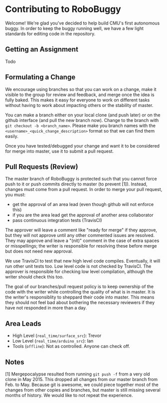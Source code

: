 Contributing to RoboBuggy
=========================

Welcome! We're glad you've decided to help build CMU's first autonomous buggy. In order to keep the buggy running well, we have a few light standards for editing code in the repository.

## Getting an Assignment

Todo

## Formulating a Change

We encourage using branches so that you can work on a change, make it visible to the group for review and feedback, and merge once the idea is fully baked. This makes it easy for everyone to work on different tasks without having to work about impacting others or the stability of master.

You can make a branch either on your local clone (and push later) or on the github interface (and pull the new branch now). Change to the branch with `git checkout -b <branch_name>`. Please make you branch names with the `<username>_<quick_change_description>` format so that we can find them easily.

Once you have tested/debugged your change and want it to be considered for merge into master, use it to submit a pull request.

## Pull Requests (Review)

The master branch of RoboBuggy is protected such that you cannot force push to it or push commits directly to master (to prevent [1]). Instead, changes must come from a pull request. In order to merge your pull request, you must:

* get the approval of an area lead (even though github will not enforce this)
* if you are the area lead get the approval of another area collaborator
* pass continuous integration tests (TravisCI)

The approver will leave a comment like "ready for merge" if they approve, but they will not approve until any other commented issues are resolved. They may approve and leave a "(nit)" comment in the case of extra spaces or misspellings; the writer is responsible for resolving these before merge but does not need new approval.

We use TravisCI to test that new high level code compiles. Eventually, it will run other unit tests too. Low level code is not checked by TravisCI. The approver is responsible for checking low level compilation, although the writer should check this too.

The goal of our branches/pull request policy is to keep ownership of the code with the writer while controlling the quality of what is in master. It is the writer's responsiblity to sheppard their code into master. This means they should not feel bad about bothering the necessary reviewers if they have not responded in more than a day.

## Area Leads

* High Level (`real_time/surface_src`): Trevor
* Low Level (`real_time/arduino_src`): Ian
* Tools (`offline`): Not as controlled. Anyone can check off.

## Notes

[1] Mergepocalypse resulted from running `git push -f` from a very old clone in May 2015. This dropped all changes from our master branch from Feb. to May. Because git is awesome, we could piece together most of the changes from other copies and branches, but master is still missing several months of history. We would like to not repeat the experience.
